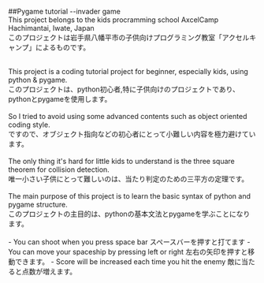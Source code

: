 ##Pygame tutorial --invader game
<br>
This project belongs to the kids procramming school AxcelCamp Hachimantai, Iwate, Japan<br>
このプロジェクトは岩手県八幡平市の子供向けプログラミング教室「アクセルキャンプ」によるものです。<br>

<br>
This project is a coding tutorial project for beginner, especially kids, using python & pygame.
<br>
このプロジェクトは、python初心者,特に子供向けのプロジェクトであり、pythonとpygameを使用します。
<br>
<br>
So I tried to avoid using some advanced contents such as object oriented coding style.<br>
ですので、オブジェクト指向などの初心者にとって小難しい内容を極力避けています。
<br>
<br>
The only thing it's hard for little kids to understand is the three square theorem for collision detection.<br>
唯一小さい子供にとって難しいのは、当たり判定のための三平方の定理です。<br>
<br>
The main purpose of this project is to learn the basic syntax of python and pygame structure.<br>
このプロジェクトの主目的は、pythonの基本文法とpygameを学ぶことになります。<br>
<br>
- You can shoot when you press space bar スペースバーを押すと打てます
- You can move your spaceship by pressing left or right 左右の矢印を押すと移動できます。
- Score will be increased each time you hit the enemy 敵に当たると点数が増えます。
<br>
<br>
